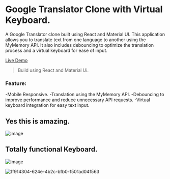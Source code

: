# Google Translator Clone with Virtual Keyboard.
  A Google Translator clone built using React and Material UI. This application allows you to translate text from one language to another using the MyMemory API. It also includes 
  debouncing to optimize the translation process and a virtual keyboard for ease of input.

[Live Demo](https://fancy-granita-427573.netlify.app/)

> Build using React and Material Ui.
### Feature:
-Mobile Responsive.
-Translation using the MyMemory API.
-Debouncing to improve performance and reduce unnecessary API requests.
-Virtual keyboard integration for easy text input.

## Yes this is amazing.
![image](https://github.com/ayushkumar013/Google-Translate/assets/145747837/b4478af0-4153-4286-a6fc-17793b4c18c4)
## Totally functional Keyboard.
![image](https://github.com/ayushkumar013/Google-Translate/assets/145747837/923e087a-8432-442e-8d43-cb4005ded33d)

![1f914304-624e-4b2c-bfb0-f501ad04f563](https://github.com/ayushkumar013/Google-Translate/assets/145747837/c983de52-206b-438c-9040-78b7ad27df11)
